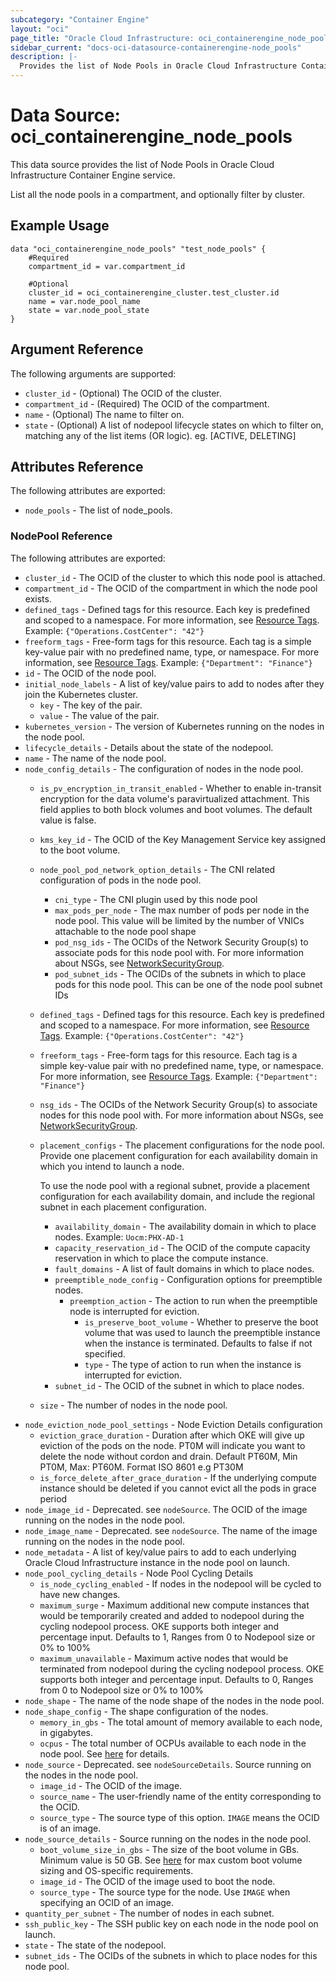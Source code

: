 ```yaml
---
subcategory: "Container Engine"
layout: "oci"
page_title: "Oracle Cloud Infrastructure: oci_containerengine_node_pools"
sidebar_current: "docs-oci-datasource-containerengine-node_pools"
description: |-
  Provides the list of Node Pools in Oracle Cloud Infrastructure Container Engine service
---
```


# Data Source: oci_containerengine_node_pools
This data source provides the list of Node Pools in Oracle Cloud Infrastructure Container Engine service.

List all the node pools in a compartment, and optionally filter by cluster.

## Example Usage

```hcl
data "oci_containerengine_node_pools" "test_node_pools" {
	#Required
	compartment_id = var.compartment_id

	#Optional
	cluster_id = oci_containerengine_cluster.test_cluster.id
	name = var.node_pool_name
	state = var.node_pool_state
}
```

## Argument Reference

The following arguments are supported:

* `cluster_id` - (Optional) The OCID of the cluster.
* `compartment_id` - (Required) The OCID of the compartment.
* `name` - (Optional) The name to filter on.
* `state` - (Optional) A list of nodepool lifecycle states on which to filter on, matching any of the list items (OR logic). eg. [ACTIVE, DELETING]


## Attributes Reference

The following attributes are exported:

* `node_pools` - The list of node_pools.

### NodePool Reference

The following attributes are exported:

* `cluster_id` - The OCID of the cluster to which this node pool is attached.
* `compartment_id` - The OCID of the compartment in which the node pool exists.
* `defined_tags` - Defined tags for this resource. Each key is predefined and scoped to a namespace. For more information, see [Resource Tags](https://docs.cloud.oracle.com/iaas/Content/General/Concepts/resourcetags.htm). Example: `{"Operations.CostCenter": "42"}` 
* `freeform_tags` - Free-form tags for this resource. Each tag is a simple key-value pair with no predefined name, type, or namespace. For more information, see [Resource Tags](https://docs.cloud.oracle.com/iaas/Content/General/Concepts/resourcetags.htm). Example: `{"Department": "Finance"}` 
* `id` - The OCID of the node pool.
* `initial_node_labels` - A list of key/value pairs to add to nodes after they join the Kubernetes cluster.
	* `key` - The key of the pair.
	* `value` - The value of the pair.
* `kubernetes_version` - The version of Kubernetes running on the nodes in the node pool.
* `lifecycle_details` - Details about the state of the nodepool.
* `name` - The name of the node pool.
* `node_config_details` - The configuration of nodes in the node pool.
	* `is_pv_encryption_in_transit_enabled` - Whether to enable in-transit encryption for the data volume's paravirtualized attachment. This field applies to both block volumes and boot volumes. The default value is false.
	* `kms_key_id` - The OCID of the Key Management Service key assigned to the boot volume.
	* `node_pool_pod_network_option_details` - The CNI related configuration of pods in the node pool. 
		* `cni_type` - The CNI plugin used by this node pool
		* `max_pods_per_node` - The max number of pods per node in the node pool. This value will be limited by the number of VNICs attachable to the node pool shape 
		* `pod_nsg_ids` - The OCIDs of the Network Security Group(s) to associate pods for this node pool with. For more information about NSGs, see [NetworkSecurityGroup](https://docs.cloud.oracle.com/iaas/api/#/en/iaas/20160918/NetworkSecurityGroup/). 
		* `pod_subnet_ids` - The OCIDs of the subnets in which to place pods for this node pool. This can be one of the node pool subnet IDs 
	* `defined_tags` - Defined tags for this resource. Each key is predefined and scoped to a namespace. For more information, see [Resource Tags](https://docs.cloud.oracle.com/iaas/Content/General/Concepts/resourcetags.htm). Example: `{"Operations.CostCenter": "42"}` 
	* `freeform_tags` - Free-form tags for this resource. Each tag is a simple key-value pair with no predefined name, type, or namespace. For more information, see [Resource Tags](https://docs.cloud.oracle.com/iaas/Content/General/Concepts/resourcetags.htm). Example: `{"Department": "Finance"}` 
	* `nsg_ids` - The OCIDs of the Network Security Group(s) to associate nodes for this node pool with. For more information about NSGs, see [NetworkSecurityGroup](https://docs.cloud.oracle.com/iaas/api/#/en/iaas/20160918/NetworkSecurityGroup/). 
	* `placement_configs` - The placement configurations for the node pool. Provide one placement configuration for each availability domain in which you intend to launch a node.

		To use the node pool with a regional subnet, provide a placement configuration for each availability domain, and include the regional subnet in each placement configuration. 
		* `availability_domain` - The availability domain in which to place nodes. Example: `Uocm:PHX-AD-1` 
		* `capacity_reservation_id` - The OCID of the compute capacity reservation in which to place the compute instance.
		* `fault_domains` - A list of fault domains in which to place nodes. 
		* `preemptible_node_config` - Configuration options for preemptible nodes.
			* `preemption_action` - The action to run when the preemptible node is interrupted for eviction.
				* `is_preserve_boot_volume` - Whether to preserve the boot volume that was used to launch the preemptible instance when the instance is terminated. Defaults to false if not specified. 
				* `type` - The type of action to run when the instance is interrupted for eviction.
		* `subnet_id` - The OCID of the subnet in which to place nodes.
	* `size` - The number of nodes in the node pool. 
* `node_eviction_node_pool_settings` - Node Eviction Details configuration
	* `eviction_grace_duration` - Duration after which OKE will give up eviction of the pods on the node. PT0M will indicate you want to delete the node without cordon and drain. Default PT60M, Min PT0M, Max: PT60M. Format ISO 8601 e.g PT30M 
	* `is_force_delete_after_grace_duration` - If the underlying compute instance should be deleted if you cannot evict all the pods in grace period
* `node_image_id` - Deprecated. see `nodeSource`. The OCID of the image running on the nodes in the node pool. 
* `node_image_name` - Deprecated. see `nodeSource`. The name of the image running on the nodes in the node pool. 
* `node_metadata` - A list of key/value pairs to add to each underlying Oracle Cloud Infrastructure instance in the node pool on launch.
* `node_pool_cycling_details` - Node Pool Cycling Details
	* `is_node_cycling_enabled` - If nodes in the nodepool will be cycled to have new changes.
	* `maximum_surge` - Maximum additional new compute instances that would be temporarily created and added to nodepool during the cycling nodepool process. OKE supports both integer and percentage input. Defaults to 1, Ranges from 0 to Nodepool size or 0% to 100% 
	* `maximum_unavailable` - Maximum active nodes that would be terminated from nodepool during the cycling nodepool process. OKE supports both integer and percentage input. Defaults to 0, Ranges from 0 to Nodepool size or 0% to 100% 
* `node_shape` - The name of the node shape of the nodes in the node pool.
* `node_shape_config` - The shape configuration of the nodes.
	* `memory_in_gbs` - The total amount of memory available to each node, in gigabytes. 
	* `ocpus` - The total number of OCPUs available to each node in the node pool. See [here](https://docs.cloud.oracle.com/en-us/iaas/api/#/en/iaas/20160918/Shape/) for details. 
* `node_source` - Deprecated. see `nodeSourceDetails`. Source running on the nodes in the node pool.
	* `image_id` - The OCID of the image.
	* `source_name` - The user-friendly name of the entity corresponding to the OCID. 
	* `source_type` - The source type of this option. `IMAGE` means the OCID is of an image. 
* `node_source_details` - Source running on the nodes in the node pool.
	* `boot_volume_size_in_gbs` - The size of the boot volume in GBs. Minimum value is 50 GB. See [here](https://docs.cloud.oracle.com/en-us/iaas/Content/Block/Concepts/bootvolumes.htm) for max custom boot volume sizing and OS-specific requirements.
	* `image_id` - The OCID of the image used to boot the node.
	* `source_type` - The source type for the node. Use `IMAGE` when specifying an OCID of an image. 
* `quantity_per_subnet` - The number of nodes in each subnet.
* `ssh_public_key` - The SSH public key on each node in the node pool on launch.
* `state` - The state of the nodepool.
* `subnet_ids` - The OCIDs of the subnets in which to place nodes for this node pool.

